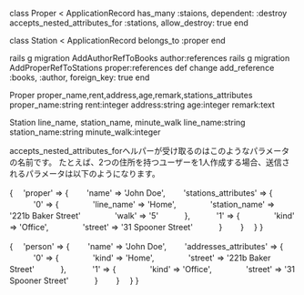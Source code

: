 class Proper < ApplicationRecord
  has_many :staions, dependent: :destroy
  accepts_nested_attributes_for :stations, allow_destroy: true
end

class Station < ApplicationRecord
  belongs_to :proper
end

rails g migration AddAuthorRefToBooks author:references
rails g migration AddProperRefToStations proper:references
def change
    add_reference :books, :author, foreign_key: true
  end


Proper
proper_name,rent,address,age,remark,stations_attributes
proper_name:string rent:integer address:string age:integer remark:text

Station
line_name, station_name, minute_walk
line_name:string station_name:string minute_walk:integer


accepts_nested_attributes_forヘルパーが受け取るのはこのようなパラメータの名前です。
たとえば、2つの住所を持つユーザーを1人作成する場合、送信されるパラメータは以下のようになります。


{
　'proper' => {
　　'name' => 'John Doe',
　　'stations_attributes' => {
　　　'0' => {
　　　　'line_name' => 'Home',
　　　　'station_name' => '221b Baker Street'
　　　　'walk' => '5'
　　　},
　　　'1' => {
　　　　'kind' => 'Office',
　　　　'street' => '31 Spooner Street'
　　　}
　　}
　}
}


{
　'person' => {
　　'name' => 'John Doe',
　　'addresses_attributes' => {
　　　'0' => {
　　　　'kind' => 'Home',
　　　　'street' => '221b Baker Street'
　　　},
　　　'1' => {
　　　　'kind' => 'Office',
　　　　'street' => '31 Spooner Street'
　　　}
　　}
　}
}

